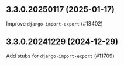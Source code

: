 ## 3.3.0.20250117 (2025-01-17)

Improve `django-import-export` (#13402)

## 3.3.0.20241229 (2024-12-29)

Add stubs for `django-import-export` (#11709)

